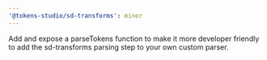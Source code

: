 ```yaml
---
'@tokens-studio/sd-transforms': minor
---
```


Add and expose a parseTokens function to make it more developer friendly to add the sd-transforms parsing step to your own custom parser.
